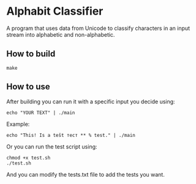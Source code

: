# Alphabit Classifier

A program that uses data from Unicode to classify characters in an input stream into alphabetic and non-alphabetic.

## How to build

```
make
```
## How to use

After building you can run it with a specific input you decide using:

```
echo "YOUR TEXT" | ./main
```

Example:
```
echo "This! Is a tešt тест ** % test." | ./main
```
Or you can run the test script using:

```
chmod +x test.sh
./test.sh
```
And you can modify the tests.txt file to add the tests you want.